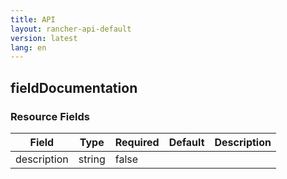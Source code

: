 ```yaml
---
title: API
layout: rancher-api-default
version: latest
lang: en
---
```


## fieldDocumentation





### Resource Fields

Field | Type | Required | Default | Description
---|---|---|---|---
description | string | false |  | 

